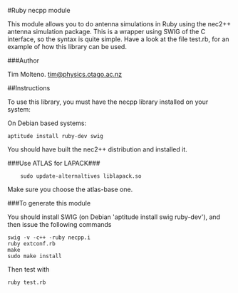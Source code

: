 #Ruby necpp module

This module allows you to do antenna simulations in Ruby using the nec2++ antenna
simulation package. This is a wrapper using SWIG of the C interface, so the syntax
is quite simple. Have a look at the file test.rb, for an example of how this 
library can be used.

###Author

Tim Molteno. tim@physics.otago.ac.nz

##Instructions

To use this library, you must have the necpp library installed on your system:

On Debian based systems:

	aptitude install ruby-dev swig

You should have built the nec2++ distribution and installed it.

###Use ATLAS for LAPACK###

        sudo update-alternaltives liblapack.so

Make sure you choose the atlas-base one.

###To generate this module

You should install SWIG (on Debian 'aptitude install swig ruby-dev'), and then
issue the following commands

	swig -v -c++ -ruby necpp.i
	ruby extconf.rb
	make
	sudo make install

Then test with 

	ruby test.rb
